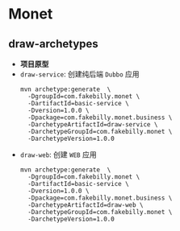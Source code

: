 # Monet

## draw-archetypes
- **项目原型**
- ```draw-service```: 创建纯后端 ```Dubbo``` 应用
  ```
  mvn archetype:generate  \
    -DgroupId=com.fakebilly.monet \
    -DartifactId=basic-service \
    -Dversion=1.0.0 \
    -Dpackage=com.fakebilly.monet.business \
    -DarchetypeArtifactId=draw-service \
    -DarchetypeGroupId=com.fakebilly.monet \
    -DarchetypeVersion=1.0.0
  ```
- ```draw-web```: 创建 ```WEB``` 应用
  ```
  mvn archetype:generate  \
    -DgroupId=com.fakebilly.monet \
    -DartifactId=basic-service \
    -Dversion=1.0.0 \
    -Dpackage=com.fakebilly.monet.business \
    -DarchetypeArtifactId=draw-web \
    -DarchetypeGroupId=com.fakebilly.monet \
    -DarchetypeVersion=1.0.0
  ```

